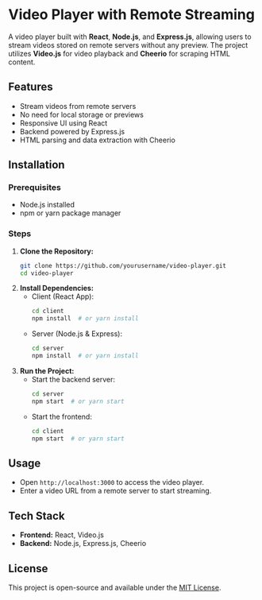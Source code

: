 # Video Player with Remote Streaming

A video player built with **React**, **Node.js**, and **Express.js**, allowing users to stream videos stored on remote servers without any preview. The project utilizes **Video.js** for video playback and **Cheerio** for scraping HTML content.

## Features
- Stream videos from remote servers
- No need for local storage or previews
- Responsive UI using React
- Backend powered by Express.js
- HTML parsing and data extraction with Cheerio

## Installation
### Prerequisites
- Node.js installed
- npm or yarn package manager

### Steps
1. **Clone the Repository:**
   ```sh
   git clone https://github.com/yourusername/video-player.git
   cd video-player
   ```
2. **Install Dependencies:**
   - Client (React App):
     ```sh
     cd client
     npm install  # or yarn install
     ```
   - Server (Node.js & Express):
     ```sh
     cd server
     npm install  # or yarn install
     ```
3. **Run the Project:**
   - Start the backend server:
     ```sh
     cd server
     npm start  # or yarn start
     ```
   - Start the frontend:
     ```sh
     cd client
     npm start  # or yarn start
     ```

## Usage
- Open `http://localhost:3000` to access the video player.
- Enter a video URL from a remote server to start streaming.

## Tech Stack
- **Frontend:** React, Video.js
- **Backend:** Node.js, Express.js, Cheerio

## License
This project is open-source and available under the [MIT License](LICENSE).

